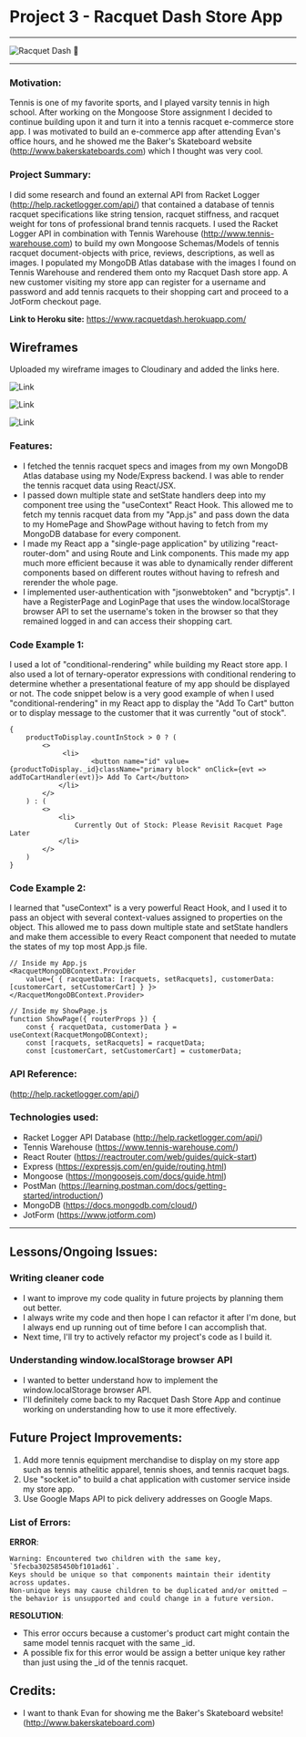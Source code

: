 # Project 3 - Racquet Dash Store App

---

![Racquet Dash 🎾](https://www.admin.foundationtennis.com/pages/madartmouthindoor/image/TENNIS%20BANNER.png)

---

### Motivation:

Tennis is one of my favorite sports, and I played varsity tennis in high school. After working on the Mongoose Store assignment I decided to continue building upon it and turn it into a tennis racquet e-commerce store app. I was motivated to build an e-commerce app after attending Evan's office hours, and he showed me the Baker's Skateboard website (http://www.bakerskateboards.com) which I thought was very cool. 

### Project Summary:

I did some research and found an external API from Racket Logger (http://help.racketlogger.com/api/) that contained a database of tennis racquet specifications like string tension, racquet stiffness, and racquet weight for tons of professional brand tennis racquets. I used the Racket Logger API in combination with Tennis Warehouse (http://www.tennis-warehouse.com) to build my own Mongoose Schemas/Models of tennis racquet document-objects with price, reviews, descriptions, as well as images. I populated my MongoDB Atlas database with the images I found on Tennis Warehouse and rendered them onto my Racquet Dash store app. A new customer visiting my store app can register for a username and password and add tennis racquets to  their shopping cart and proceed to a JotForm checkout page. 

**Link to Heroku site:** https://www.racquetdash.herokuapp.com/

## Wireframes

Uploaded my wireframe images to Cloudinary and added the links here.

![Link](https://res.cloudinary.com/mtruong/image/upload/v1609508883/HomePage_g0gyri.png)

![Link](https://res.cloudinary.com/mtruong/image/upload/v1609508883/ShowPage_dov0jz.png)

![Link](https://res.cloudinary.com/mtruong/image/upload/v1609508883/CartPage_wo26bw.png)

### Features:

- I fetched the tennis racquet specs and images from my own MongoDB Atlas database using my Node/Express backend. I was able to render the tennis racquet data using React/JSX. 
- I passed down multiple state and setState handlers deep into my component tree using the "useContext" React Hook. This allowed me to fetch my tennis racquet data from my "App.js" and pass down the data to my HomePage and ShowPage without having to fetch from my MongoDB database for every component.
- I made my React app a "single-page application" by utilizing "react-router-dom" and using Route and Link components. This made my app much more efficient because it was able to dynamically render different components based on different routes without having to refresh and rerender the whole page. 
- I implemented user-authentication with "jsonwebtoken" and "bcryptjs". I have a RegisterPage and LoginPage that uses the window.localStorage browser API to set the username's token in the browser so that they remained logged in and can access their shopping cart.

### Code Example 1:

I used a lot of "conditional-rendering" while building my React store app. I also used a lot of ternary-operator expressions with conditional rendering to determine whether a presentational feature of my app should be displayed or not. The code snippet below is a very good example of when I used "conditional-rendering" in my React app to display the "Add To Cart" button or to display message to the customer that it was currently "out of stock".

```
{
    productToDisplay.countInStock > 0 ? (
        <>
             <li>
                    <button name="id" value={productToDisplay._id}className="primary block" onClick={evt => addToCartHandler(evt)}> Add To Cart</button>
            </li>
        </>
    ) : (
        <>
            <li>
                Currently Out of Stock: Please Revisit Racquet Page Later
            </li>
        </>
    )
}
```

### Code Example 2:

I learned that "useContext" is a very powerful React Hook, and I used it to pass an object with several context-values assigned to properties on the object. This allowed me to pass down multiple state and setState handlers and make them accessible to every React component that needed to mutate the states of my top most App.js file. 

```
// Inside my App.js
<RacquetMongoDBContext.Provider 
    value={ { racquetData: [racquets, setRacquets], customerData: [customerCart, setCustomerCart] } }>
</RacquetMongoDBContext.Provider>

// Inside my ShowPage.js
function ShowPage({ routerProps }) {
    const { racquetData, customerData } = useContext(RacquetMongoDBContext);
    const [racquets, setRacquets] = racquetData; 
    const [customerCart, setCustomerCart] = customerData;
```

### API Reference:

(http://help.racketlogger.com/api/)

### Technologies used:

- Racket Logger API Database (http://help.racketlogger.com/api/)
- Tennis Warehouse (https://www.tennis-warehouse.com/)
- React Router (https://reactrouter.com/web/guides/quick-start)
- Express (https://expressjs.com/en/guide/routing.html)
- Mongoose (https://mongoosejs.com/docs/guide.html)
- PostMan (https://learning.postman.com/docs/getting-started/introduction/)
- MongoDB (https://docs.mongodb.com/cloud/)
- JotForm (https://www.jotform.com)
---

## Lessons/Ongoing Issues:

### Writing cleaner code

- I want to improve my code quality in future projects by  planning them out better. 
- I always write my code and then hope I can refactor it after I'm done, but I always end up running out of time before I can accomplish that.
- Next time, I'll try to actively refactor my project's code as I build it. 

### Understanding window.localStorage browser API 

- I wanted to better understand how to implement the window.localStorage browser API. 
- I'll definitely come back to my Racquet Dash Store App and continue working on understanding how to use it more effectively.


## Future Project Improvements:

1. Add more tennis equipment merchandise to display on my store app such as tennis athelitic apparel, tennis shoes, and tennis racquet bags.
2. Use "socket.io" to build a chat application with customer service inside my store app. 
3. Use Google Maps API to pick delivery addresses on Google Maps. 

### List of Errors:

**ERROR**:

```
Warning: Encountered two children with the same key, `5fecba302585450bf101ad61`. 
Keys should be unique so that components maintain their identity across updates. 
Non-unique keys may cause children to be duplicated and/or omitted — the behavior is unsupported and could change in a future version.

```

**RESOLUTION**:

- This error occurs because a customer's product cart might contain the same model tennis racquet with the same _id.
- A possible fix for this error would be assign a better unique key rather than just using the _id of the tennis racquet. 


## Credits:

- I want to thank Evan for showing me the Baker's Skateboard website! (http://www.bakerskateboard.com)
